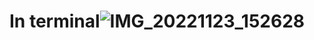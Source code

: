 # In terminal![IMG_20221123_152628](https://user-images.githubusercontent.com/98731221/203526127-acd43d40-ab76-43b6-b04d-d56190b3da5f.jpg)
